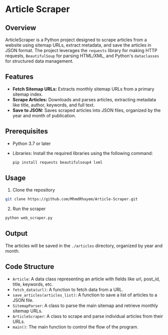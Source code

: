 # Article Scraper

## Overview

ArticleScraper is a Python project designed to scrape articles from a website using sitemap URLs, extract metadata, and save the articles in JSON format. The project leverages the `requests` library for making HTTP requests, `BeautifulSoup` for parsing HTML/XML, and Python's `dataclasses` for structured data management.

## Features

- **Fetch Sitemap URLs:** Extracts monthly sitemap URLs from a primary sitemap index.
- **Scrape Articles:** Downloads and parses articles, extracting metadata like title, author, keywords, and full text.
- **Save to JSON:** Saves scraped articles into JSON files, organized by the year and month of publication.

## Prerequisites

- Python 3.7 or later
- Libraries: Install the required libraries using the following command:

  ```bash
  pip install requests beautifulsoup4 lxml
  ```

## Usage 
1. Clone the repository 
``` bash
git clone https://github.com/MhmdRhayem/Article-Scraper.git
```
2. Run the scraper
``` bash 
python web_scraper.py
```

## Output 
The articles will be saved in the `./articles` directory, organized by year and month.

## Code Structure 
- `Article`: A data class representing an article with fields like url, post_id, title, keywords, etc.
- `fetch_data(url)`: A function to fetch data from a URL.
- `save_articles(articles_list)`: A function to save a list of articles to a JSON file.
- `SitemapParser`: A class to parse the main sitemap and retrieve monthly sitemap URLs.
- `ArticleScraper`: A class to scrape and parse individual articles from their URLs.
- `main()`: The main function to control the flow of the program.